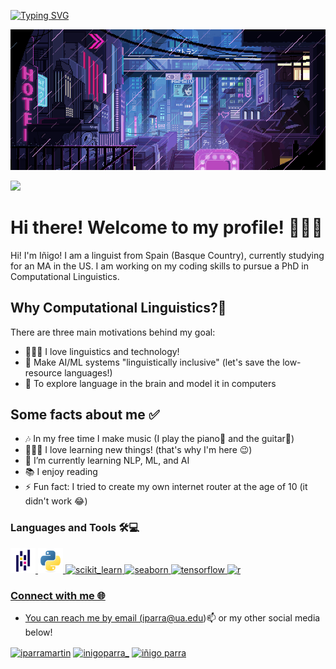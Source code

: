 <a href="https://git.io/typing-svg"><img src="https://readme-typing-svg.demolab.com?font=Fira+Code&size=40&pause=1000&color=00F7D7&vCenter=true&random=false&width=1000&height=100&lines=Hi+there!+My+name+is+I%C3%B1igo.;Nice+to+meet+you!;Welcome+to+my+GitHub+account." alt="Typing SVG" /></a>


<p align="center">
<img src="https://raw.githubusercontent.com/IParraMartin/IParraMartin/main/xK.gif" width="1000" />
</p>

![](https://komarev.com/ghpvc/?username=IParraMartin&color=brightgreen)

# Hi there! Welcome to my profile! 🙋🏽‍♂️
Hi! I'm Iñigo! I am a linguist from Spain (Basque Country), currently studying for an MA in the US. I am working on my coding skills to pursue a PhD in Computational Linguistics.

## Why Computational Linguistics?🤔
There are three main motivations behind my goal:
- 👨🏽‍💻 I love linguistics and technology!
- 🤖 Make AI/ML systems "linguistically inclusive" (let's save the low-resource languages!)
- 🧠 To explore language in the brain and model it in computers 

## Some facts about me ✅
- 🎶 In my free time I make music (I play the piano🎹 and the guitar🎸)
- 👨🏽‍💻 I love learning new things! (that's why I'm here 😉)
- 🌱 I’m currently learning NLP, ML, and AI
- 📚 I enjoy reading
- ⚡ Fun fact: I tried to create my own internet router at the age of 10 (it didn't work 😂)

### Languages and Tools 🛠️💻
<p align="left"> 
  <a href="https://pandas.pydata.org/" target="_blank" rel="noreferrer"> <img src="https://raw.githubusercontent.com/devicons/devicon/2ae2a900d2f041da66e950e4d48052658d850630/icons/pandas/pandas-original.svg" alt="pandas" width="40" height="40"/>
  <a href="https://www.python.org" target="_blank" rel="noreferrer"> <img src="https://raw.githubusercontent.com/devicons/devicon/master/icons/python/python-original.svg" alt="python" width="40" height="40"/>
    <a href="https://scikit-learn.org/" target="_blank" rel="noreferrer"> <img src="https://upload.wikimedia.org/wikipedia/commons/0/05/Scikit_learn_logo_small.svg" alt="scikit_learn" width="40" height="40"/>
  <a href="https://seaborn.pydata.org/" target="_blank" rel="noreferrer"> <img src="https://seaborn.pydata.org/_images/logo-mark-lightbg.svg" alt="seaborn" width="40" height="40"/>
  <a href="https://www.tensorflow.org" target="_blank" rel="noreferrer"> <img src="https://www.vectorlogo.zone/logos/tensorflow/tensorflow-icon.svg" alt="tensorflow" width="40" height="40"/>
  <a href="https://www.r-project.org/" target="_blank" rel="noreferrer"> <img src="https://www.r-project.org/logo/Rlogo.svg" alt="r" width="40" height="40"/>

</p>

### Connect with me 🌐
- You can reach me by email (iparra@ua.edu)📫  or my other social media below!
<p align="left">
<a href="https://twitter.com/iparramartin" target="blank"><img align="center" src="https://raw.githubusercontent.com/rahuldkjain/github-profile-readme-generator/master/src/images/icons/Social/twitter.svg" alt="iparramartin" height="30" width="40" /></a>
<a href="https://www.instagram.com/inigoparra_/" target="blank"><img align="center" src="https://raw.githubusercontent.com/rahuldkjain/github-profile-readme-generator/master/src/images/icons/Social/instagram.svg" alt="inigoparra_" height="30" width="40" /></a>
<a href="https://www.linkedin.com/in/i%C3%B1igo-parra-0aa741221/" target="blank"><img align="center" src="https://raw.githubusercontent.com/rahuldkjain/github-profile-readme-generator/master/src/images/icons/Social/linked-in-alt.svg" alt="iñigo parra" height="30" width="40" /></a>
</p>
